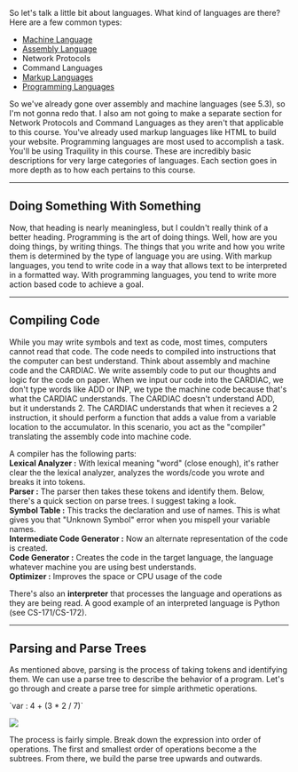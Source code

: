 So let's talk a little bit about languages. What kind of languages are
there? Here are a few common types:

-   [Machine Language](cardiac/assMach.html)
-   [Assembly Language](cardiac/assMach.html)
-   Network Protocols
-   Command Languages
-   [Markup Languages](languages/markup.html)
-   [Programming Languages](languages/program.html)

So we've already gone over assembly and machine languages (see 5.3), so
I'm not gonna redo that. I also am not going to make a separate section
for Network Protocols and Command Languages as they aren't that
applicable to this course. You've already used markup languages like
HTML to build your website. Programming languages are most used to
accomplish a task. You'll be using Traquility in this course. These are
incredibly basic descriptions for very large categories of languages.
Each section goes in more depth as to how each pertains to this course.

---

## Doing Something With Something

Now, that heading is nearly meaningless, but I couldn't really think of
a better heading. Programming is the art of doing things. Well, how are
you doing things, by writing things. The things that you write and how
you write them is determined by the type of language you are using. With
markup languages, you tend to write code in a way that allows text to be
interpreted in a formatted way. With programming languages, you tend to
write more action based code to achieve a goal.

---

## Compiling Code

While you may write symbols and text as code, most times, computers
cannot read that code. The code needs to compiled into instructions that
the computer can best understand. Think about assembly and machine code
and the CARDIAC. We write assembly code to put our thoughts and logic
for the code on paper. When we input our code into the CARDIAC, we don't
type words like ADD or INP, we type the machine code because that's what
the CARDIAC understands. The CARDIAC doesn't understand ADD, but it
understands 2. The CARDIAC understands that when it recieves a 2
instruction, it should perform a function that adds a value from a
variable location to the accumulator. In this scenario, you act as the
"compiler" translating the assembly code into machine code.

A compiler has the following parts:\
**Lexical Analyzer :** With lexical meaning "word" (close enough), it's
rather clear the the lexical analyzer, analyzes the words/code you wrote
and breaks it into tokens.\
**Parser :** The parser then takes these tokens and identify them.
Below, there's a quick section on parse trees. I suggest taking a look.\
**Symbol Table :** This tracks the declaration and use of names. This is
what gives you that "Unknown Symbol" error when you mispell your
variable names.\
**Intermediate Code Generator :** Now an alternate representation of the
code is created.\
**Code Generator :** Creates the code in the target language, the
language whatever machine you are using best understands.\
**Optimizer :** Improves the space or CPU usage of the code

There's also an **interpreter** that processes the language and
operations as they are being read. A good example of an interpreted
language is Python (see CS-171/CS-172).

---

## Parsing and Parse Trees

As mentioned above, parsing is the process of taking tokens and
identifying them. We can use a parse tree to describe the behavior of a
program. Let's go through and create a parse tree for simple arithmetic
operations.

<div class="container">
`var : 4 + (3 * 2 / 7)`

![](languages/parsetree.png)
</div>

The process is fairly simple. Break down the expression into order of
operations. The first and smallest order of operations become a the
subtrees. From there, we build the parse tree upwards and outwards.

